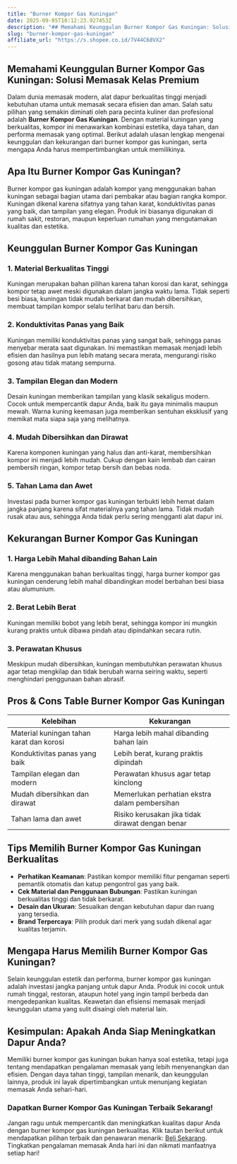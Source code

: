 ```yaml
---
title: "Burner Kompor Gas Kuningan"
date: 2025-09-05T10:12:23.927453Z
description: "## Memahami Keunggulan Burner Kompor Gas Kuningan: Solusi Memasak Kelas Premium..."
slug: "burner-kompor-gas-kuningan"
affiliate_url: "https://s.shopee.co.id/7V44C68VX2"
---
```

## Memahami Keunggulan Burner Kompor Gas Kuningan: Solusi Memasak Kelas Premium

Dalam dunia memasak modern, alat dapur berkualitas tinggi menjadi kebutuhan utama untuk memasak secara efisien dan aman. Salah satu pilihan yang semakin diminati oleh para pecinta kuliner dan profesional adalah **Burner Kompor Gas Kuningan**. Dengan material kuningan yang berkualitas, kompor ini menawarkan kombinasi estetika, daya tahan, dan performa memasak yang optimal. Berikut adalah ulasan lengkap mengenai keunggulan dan kekurangan dari burner kompor gas kuningan, serta mengapa Anda harus mempertimbangkan untuk memilikinya.

## Apa Itu Burner Kompor Gas Kuningan?

Burner kompor gas kuningan adalah kompor yang menggunakan bahan kuningan sebagai bagian utama dari pembakar atau bagian rangka kompor. Kuningan dikenal karena sifatnya yang tahan karat, konduktivitas panas yang baik, dan tampilan yang elegan. Produk ini biasanya digunakan di rumah sakit, restoran, maupun keperluan rumahan yang mengutamakan kualitas dan estetika.

## Keunggulan Burner Kompor Gas Kuningan

### 1. Material Berkualitas Tinggi

Kuningan merupakan bahan pilihan karena tahan korosi dan karat, sehingga kompor tetap awet meski digunakan dalam jangka waktu lama. Tidak seperti besi biasa, kuningan tidak mudah berkarat dan mudah dibersihkan, membuat tampilan kompor selalu terlihat baru dan bersih.

### 2. Konduktivitas Panas yang Baik

Kuningan memiliki konduktivitas panas yang sangat baik, sehingga panas menyebar merata saat digunakan. Ini memastikan memasak menjadi lebih efisien dan hasilnya pun lebih matang secara merata, mengurangi risiko gosong atau tidak matang sempurna.

### 3. Tampilan Elegan dan Modern

Desain kuningan memberikan tampilan yang klasik sekaligus modern. Cocok untuk mempercantik dapur Anda, baik itu gaya minimalis maupun mewah. Warna kuning keemasan juga memberikan sentuhan eksklusif yang memikat mata siapa saja yang melihatnya.

### 4. Mudah Dibersihkan dan Dirawat

Karena komponen kuningan yang halus dan anti-karat, membersihkan kompor ini menjadi lebih mudah. Cukup dengan kain lembab dan cairan pembersih ringan, kompor tetap bersih dan bebas noda.

### 5. Tahan Lama dan Awet

Investasi pada burner kompor gas kuningan terbukti lebih hemat dalam jangka panjang karena sifat materialnya yang tahan lama. Tidak mudah rusak atau aus, sehingga Anda tidak perlu sering mengganti alat dapur ini.

## Kekurangan Burner Kompor Gas Kuningan

### 1. Harga Lebih Mahal dibanding Bahan Lain

Karena menggunakan bahan berkualitas tinggi, harga burner kompor gas kuningan cenderung lebih mahal dibandingkan model berbahan besi biasa atau alumunium.

### 2. Berat Lebih Berat

Kuningan memiliki bobot yang lebih berat, sehingga kompor ini mungkin kurang praktis untuk dibawa pindah atau dipindahkan secara rutin.

### 3. Perawatan Khusus

Meskipun mudah dibersihkan, kuningan membutuhkan perawatan khusus agar tetap mengkilap dan tidak berubah warna seiring waktu, seperti menghindari penggunaan bahan abrasif.

## Pros & Cons Table Burner Kompor Gas Kuningan

| Kelebihan                                 | Kekurangan                                 |
|--------------------------------------------|--------------------------------------------|
| Material kuningan tahan karat dan korosi | Harga lebih mahal dibanding bahan lain  |
| Konduktivitas panas yang baik             | Lebih berat, kurang praktis dipindah | 
| Tampilan elegan dan modern                | Perawatan khusus agar tetap kinclong  |
| Mudah dibersihkan dan dirawat             | Memerlukan perhatian ekstra dalam pembersihan |
| Tahan lama dan awet                       | Risiko kerusakan jika tidak dirawat dengan benar |

## Tips Memilih Burner Kompor Gas Kuningan Berkualitas

- **Perhatikan Keamanan**: Pastikan kompor memiliki fitur pengaman seperti pemantik otomatis dan katup pengontrol gas yang baik.
- **Cek Material dan Penggunaan Bubungan**: Pastikan kuningan berkualitas tinggi dan tidak berkarat.
- **Desain dan Ukuran**: Sesuaikan dengan kebutuhan dapur dan ruang yang tersedia.
- **Brand Terpercaya**: Pilih produk dari merk yang sudah dikenal agar kualitas terjamin.

## Mengapa Harus Memilih Burner Kompor Gas Kuningan?

Selain keunggulan estetik dan performa, burner kompor gas kuningan adalah investasi jangka panjang untuk dapur Anda. Produk ini cocok untuk rumah tinggal, restoran, ataupun hotel yang ingin tampil berbeda dan mengedepankan kualitas. Keawetan dan efisiensi memasak menjadi keunggulan utama yang sulit disaingi oleh material lain.

## Kesimpulan: Apakah Anda Siap Meningkatkan Dapur Anda?

Memiliki burner kompor gas kuningan bukan hanya soal estetika, tetapi juga tentang mendapatkan pengalaman memasak yang lebih menyenangkan dan efisien. Dengan daya tahan tinggi, tampilan menarik, dan keunggulan lainnya, produk ini layak dipertimbangkan untuk menunjang kegiatan memasak Anda sehari-hari.

### Dapatkan Burner Kompor Gas Kuningan Terbaik Sekarang!

Jangan ragu untuk mempercantik dan meningkatkan kualitas dapur Anda dengan burner kompor gas kuningan berkualitas. Klik tautan berikut untuk mendapatkan pilihan terbaik dan penawaran menarik: [Beli Sekarang](https://s.shopee.co.id/7V44C68VX2). Tingkatkan pengalaman memasak Anda hari ini dan nikmati manfaatnya setiap hari!